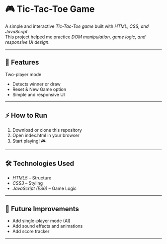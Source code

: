 # 🎮 Tic-Tac-Toe Game

A simple and interactive *Tic-Tac-Toe game* built with *HTML, CSS, and JavaScript*.  
This project helped me practice *DOM manipulation, game logic, and responsive UI design*.

---

## 🚀 Features
 Two-player mode  
- Detects winner or draw  
- Reset & New Game option  
- Simple and responsive UI  

---

## ⚡ How to Run
1. Download or clone this repository  
2. Open index.html in your browser  
3. Start playing! 🎮  

---

## 🛠 Technologies Used
- *HTML5* – Structure  
- *CSS3* – Styling  
- *JavaScript (ES6)* – Game Logic  

---

## 📌 Future Improvements
- Add single-player mode (AI)  
- Add sound effects and animations  
- Add score tracker  

---